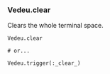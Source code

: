 ### Vedeu.clear
Clears the whole terminal space.

    Vedeu.clear

    # or...

    Vedeu.trigger(:_clear_)
